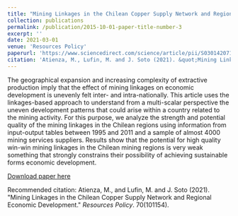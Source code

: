 ```yaml
---
title: "Mining Linkages in the Chilean Copper Supply Network and Regional Economic Development"
collection: publications
permalink: /publication/2015-10-01-paper-title-number-3
excerpt: ''
date: 2021-03-01
venue: 'Resources Policy'
paperurl: 'https://www.sciencedirect.com/science/article/pii/S0301420717303173'
citation: 'Atienza, M., Lufin, M. and J. Soto (2021). &quot;Mining Linkages in the Chilean Copper Supply Network and Regional Economic Development.&quot; <i>Resources Policy</i>. 70(101154).'
---
```

The geographical expansion and increasing complexity of extractive production imply that the effect of mining linkages on economic development is unevenly felt inter- and intra-nationally. This article uses the linkages-based approach to understand from a multi-scalar perspective the uneven development patterns that could arise within a country related to the mining activity. For this purpose, we analyze the strength and potential quality of the mining linkages in the Chilean regions using information from input-output tables between 1995 and 2011 and a sample of almost 4000 mining services suppliers. Results show that the potential for high quality win-win mining linkages in the Chilean mining regions is very weak something that strongly constrains their possibility of achieving sustainable forms economic development.

[Download paper here](https://www.sciencedirect.com/science/article/abs/pii/S0301420717303173)

Recommended citation: Atienza, M., and Lufin, M. and J. Soto (2021). "Mining Linkages in the Chilean Copper Supply Network and Regional Economic Development." <i>Resources Policy</i>. 70(101154).
